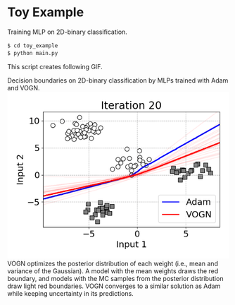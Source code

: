 # Toy Example
Training MLP on 2D-binary classification.
```bash
$ cd toy_example
$ python main.py
```
This script creates following GIF.

Decision boundaries on 2D-binary classification by MLPs trained with Adam and VOGN.
![](../docs/boundary.gif)
VOGN optimizes the posterior distribution of each weight (i.e., mean and variance of the Gaussian). 
A model with the mean weights draws the red boundary, and models with the MC samples from the posterior distribution draw light red boundaries.
VOGN converges to a similar solution as Adam while keeping uncertainty in its predictions.
